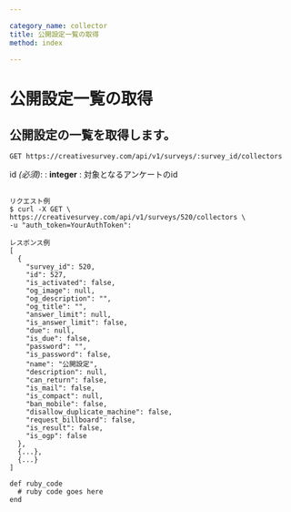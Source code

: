 ```yaml
---

category_name: collector
title: 公開設定一覧の取得
method: index

---
```


# 公開設定一覧の取得

## 公開設定の一覧を取得します。

`GET https://creativesurvey.com/api/v1/surveys/:survey_id/collectors`

id _(必須)_:
: __integer__
: 対象となるアンケートのid
 
~~~

リクエスト例
$ curl -X GET \
https://creativesurvey.com/api/v1/surveys/520/collectors \
-u "auth_token=YourAuthToken":

レスポンス例
[
  {
    "survey_id": 520,
    "id": 527,
    "is_activated": false,
    "og_image": null,
    "og_description": "",
    "og_title": "",
    "answer_limit": null,
    "is_answer_limit": false,
    "due": null,
    "is_due": false,
    "password": "",
    "is_password": false,
    "name": "公開設定",
    "description": null,
    "can_return": false,
    "is_mail": false,
    "is_compact": null,
    "ban_mobile": false,
    "disallow_duplicate_machine": false,
    "request_billboard": false,
    "is_result": false,
    "is_ogp": false
  },
  {...},
  {...}
]

~~~


~~~
def ruby_code
  # ruby code goes here
end
~~~

　
　
